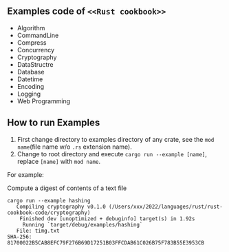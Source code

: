 ## Examples code of `<<Rust cookbook>>`

- Algorithm
- CommandLine
- Compress
- Concurrency
- Cryptography
- DataStructre
- Database
- Datetime
- Encoding
- Logging
- Web Programming

## How to run Examples

1. First change directory to examples directory of any crate, see the `mod name`(file name w/o `.rs` extension name).
2. Change to root directory and execute `cargo run --example [name]`, replace `[name]` with `mod name`.

For example:

Compute a digest of contents of a text file

```
cargo run --example hashing
   Compiling cryptography v0.1.0 (/Users/xxx/2022/languages/rust/rust-cookbook-code/cryptography)
    Finished dev [unoptimized + debuginfo] target(s) in 1.92s
     Running `target/debug/examples/hashing`
   File: timg.txt
SHA-256: 81700022B5CAB8EFC79F276B69D17251B03FFCDAB61C026B75F783B55E3953CB
```